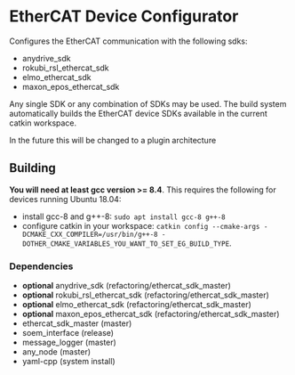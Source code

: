# EtherCAT Device Configurator
Configures the EtherCAT communication with the following sdks:

- anydrive_sdk
- rokubi_rsl_ethercat_sdk
- elmo_ethercat_sdk
- maxon_epos_ethercat_sdk

Any single SDK or any combination of SDKs may be used.
The build system automatically builds the EtherCAT device SDKs available in the current catkin workspace.

In the future this will be changed to a plugin architecture

## Building
__You will need at least gcc version >= 8.4__.
This requires the following for devices running Ubuntu 18.04:

- install gcc-8 and g++-8: `sudo apt install gcc-8 g++-8`
- configure catkin in your workspace: `catkin config --cmake-args -DCMAKE_CXX_COMPILER=/usr/bin/g++-8 -DOTHER_CMAKE_VARIABLES_YOU_WANT_TO_SET_EG_BUILD_TYPE`.

### Dependencies
- __optional__ anydrive_sdk (refactoring/ethercat_sdk_master)
- __optional__ rokubi_rsl_ethercat_sdk (refactoring/ethercat_sdk_master)
- __optional__ elmo_ethercat_sdk (refactoring/ethercat_sdk_master)
- __optional__ maxon_epos_ethercat_sdk (refactoring/ethercat_sdk_master)
- ethercat_sdk_master (master)
- soem_interface (release)
- message_logger (master)
- any_node (master)
- yaml-cpp (system install)
